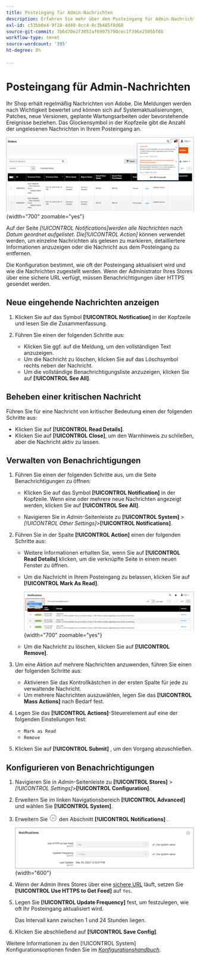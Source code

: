```yaml
---
title: Posteingang für Admin-Nachrichten
description: Erfahren Sie mehr über den Posteingang für Admin-Nachrichten, der wichtige und nützliche Nachrichten vom Adobe und vom  [!DNL Commerce]  bereitstellt.
exl-id: c53bb0e4-9f18-4d40-8cc4-8c3b485f8d68
source-git-commit: 7b6d70e2f3052af69075790cec1f396e2505bf8b
workflow-type: tm+mt
source-wordcount: '395'
ht-degree: 0%

---
```


# Posteingang für Admin-Nachrichten

Ihr Shop erhält regelmäßig Nachrichten von Adobe. Die Meldungen werden nach Wichtigkeit bewertet und können sich auf Systemaktualisierungen, Patches, neue Versionen, geplante Wartungsarbeiten oder bevorstehende Ereignisse beziehen. Das Glockensymbol in der Kopfzeile gibt die Anzahl der ungelesenen Nachrichten in Ihrem Posteingang an.

![Admin - eingehende Nachrichten](./assets/admin-inbox-summary.png){width="700" zoomable="yes"}

Auf der Seite _[!UICONTROL Notifications]_werden alle Nachrichten nach Datum geordnet aufgelistet. Die_[!UICONTROL Action]_ können verwendet werden, um einzelne Nachrichten als gelesen zu markieren, detailliertere Informationen anzuzeigen oder die Nachricht aus dem Posteingang zu entfernen.

Die Konfiguration bestimmt, wie oft der Posteingang aktualisiert wird und wie die Nachrichten zugestellt werden. Wenn der Administrator Ihres Stores über eine sichere URL verfügt, müssen Benachrichtigungen über HTTPS gesendet werden.

## Neue eingehende Nachrichten anzeigen

1. Klicken Sie auf das Symbol **[!UICONTROL Notification]** in der Kopfzeile und lesen Sie die Zusammenfassung.

1. Führen Sie einen der folgenden Schritte aus:

   - Klicken Sie ggf. auf die Meldung, um den vollständigen Text anzuzeigen.
   - Um die Nachricht zu löschen, klicken Sie auf das Löschsymbol rechts neben der Nachricht.
   - Um die vollständige Benachrichtigungsliste anzuzeigen, klicken Sie auf **[!UICONTROL See All]**.

## Beheben einer kritischen Nachricht

Führen Sie für eine Nachricht von kritischer Bedeutung einen der folgenden Schritte aus:

- Klicken Sie auf **[!UICONTROL Read Details]**.
- Klicken Sie auf **[!UICONTROL Close]**, um den Warnhinweis zu schließen, aber die Nachricht aktiv zu lassen.

## Verwalten von Benachrichtigungen

1. Führen Sie einen der folgenden Schritte aus, um die Seite Benachrichtigungen zu öffnen:

   - Klicken Sie auf das Symbol **[!UICONTROL Notification]** in der Kopfzeile. Wenn eine oder mehrere neue Nachrichten angezeigt werden, klicken Sie auf **[!UICONTROL See All]**.

   - Navigieren Sie in _Admin_-Seitenleiste zu **[!UICONTROL System]** > _[!UICONTROL Other Settings]_>**[!UICONTROL Notifications]**.

1. Führen Sie in der Spalte **[!UICONTROL Action]** einen der folgenden Schritte aus:

   - Weitere Informationen erhalten Sie, wenn Sie auf **[!UICONTROL Read Details]** klicken, um die verknüpfte Seite in einem neuen Fenster zu öffnen.

   - Um die Nachricht in Ihrem Posteingang zu belassen, klicken Sie auf **[!UICONTROL Mark As Read]**.

     ![Admin - Markiert ausgewählte Benachrichtigungen als gelesen](./assets/admin-notifications-mark-as-read.png){width="700" zoomable="yes"}

   - Um die Nachricht zu löschen, klicken Sie auf **[!UICONTROL Remove]**.

1. Um eine Aktion auf mehrere Nachrichten anzuwenden, führen Sie einen der folgenden Schritte aus:

   - Aktivieren Sie das Kontrollkästchen in der ersten Spalte für jede zu verwaltende Nachricht.
   - Um mehrere Nachrichten auszuwählen, legen Sie das **[!UICONTROL Mass Actions]** nach Bedarf fest.

1. Legen Sie das **[!UICONTROL Actions]**-Steuerelement auf eine der folgenden Einstellungen fest:

   - `Mark as Read`
   - `Remove`

1. Klicken Sie auf **[!UICONTROL Submit]** , um den Vorgang abzuschließen.

## Konfigurieren von Benachrichtigungen

1. Navigieren Sie in _Admin_-Seitenleiste zu **[!UICONTROL Stores]** > _[!UICONTROL Settings]_>**[!UICONTROL Configuration]**.

1. Erweitern Sie im linken Navigationsbereich **[!UICONTROL Advanced]** und wählen Sie **[!UICONTROL System]**.

1. Erweitern Sie ![Erweiterungsauswahl](../assets/icon-display-expand.png) den Abschnitt **[!UICONTROL Notifications]** .

   ![Benachrichtigungskonfiguration](./assets/system-notifications.png){width="600"}

1. Wenn der Admin Ihres Stores über eine [sichere URL](../stores-purchase/store-urls.md) läuft, setzen Sie **[!UICONTROL Use HTTPS to Get Feed]** auf `Yes`.

1. Legen Sie **[!UICONTROL Update Frequency]** fest, um festzulegen, wie oft Ihr Posteingang aktualisiert wird.

   Das Intervall kann zwischen 1 und 24 Stunden liegen.

1. Klicken Sie abschließend auf **[!UICONTROL Save Config]**.

Weitere Informationen zu den [!UICONTROL System] Konfigurationsoptionen finden Sie im [_Konfigurationshandbuch_](../configuration-reference/advanced/system.md).

